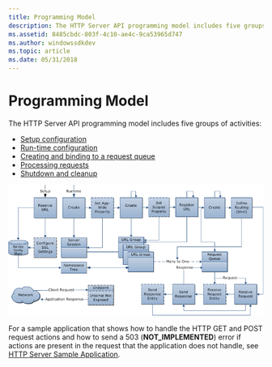 ```yaml
---
title: Programming Model
description: The HTTP Server API programming model includes five groups of activities.
ms.assetid: 8485cbdc-803f-4c10-ae4c-9ca53965d747
ms.author: windowssdkdev
ms.topic: article
ms.date: 05/31/2018
---
```


# Programming Model

The HTTP Server API programming model includes five groups of activities:

-   [Setup configuration](setup-configuration.md)
-   [Run-time configuration](run-time-configuration.md)
-   [Creating and binding to a request queue](creating-and-binding-to-a-request-queue.md)
-   [Processing requests](processing-requests.md)
-   [Shutdown and cleanup](shutdown-and-cleanup.md)

![](images/http-server-api-programming-model.png)

For a sample application that shows how to handle the HTTP GET and POST request actions and how to send a 503 (**NOT\_IMPLEMENTED**) error if actions are present in the request that the application does not handle, see [HTTP Server Sample Application](http-server-sample-application.md).

 

 





